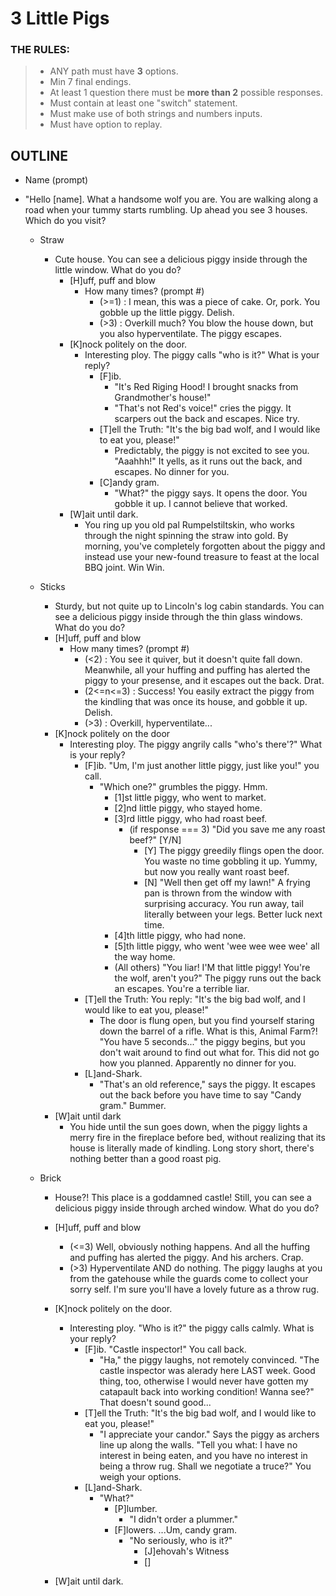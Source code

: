 # 3 Little Pigs

### THE RULES:
> - ANY path must have **3** options.
> - Min 7 final endings.
> - At least 1 question there must be **more than 2** possible responses.
> - Must contain at least one "switch" statement.
> - Must make use of both strings and numbers inputs.
> - Must have option to replay.

## OUTLINE

- Name (prompt)
- "Hello [name]. What a handsome wolf you are. You are walking along a road when your tummy starts rumbling. Up ahead you see 3 houses. Which do you visit?

  - Straw
    - Cute house. You can see a delicious piggy inside through the little window. What do you do?
      - [H]uff, puff and blow
        - How many times? (prompt #)
          - (>=1) : I mean, this was a piece of cake. Or, pork. You gobble up the little piggy. Delish. 
          - (>3) : Overkill much? You blow the house down, but you also hyperventilate. The piggy escapes. 
      - [K]nock politely on the door.
        - Interesting ploy. The piggy calls "who is it?" What is your reply?
          - [F]ib. 
            - "It's Red Riging Hood! I brought snacks from Grandmother's house!"
            - "That's not Red's voice!" cries the piggy. It scarpers out the back and escapes. Nice try.
          - [T]ell the Truth: "It's the big bad wolf, and I would like to eat you, please!"
            - Predictably, the piggy is not excited to see you. "Aaahhh!" It yells, as it runs out the back, and escapes. No dinner for you. 
          - [C]andy gram.
            - "What?" the piggy says. It opens the door. You gobble it up. I cannot believe that worked. 
      - [W]ait until dark. 
        - You ring up you old pal Rumpelstiltskin, who works through the night spinning the straw into gold. By morning, you've completely forgotten about the piggy and instead use your new-found treasure to feast at the local BBQ joint. Win Win.



  - Sticks
      - Sturdy, but not quite up to Lincoln's log cabin standards. You can see a delicious piggy inside through the thin glass windows. What do you do?
      - [H]uff, puff and blow
        - How many times? (prompt #)
          - (<2) : You see it quiver, but it doesn't quite fall down. Meanwhile, all your huffing and puffing has alerted the piggy to your presense, and it escapes out the back. Drat.
          - (2<=n<=3) : Success! You easily extract the piggy from the kindling that was once its house, and gobble it up. Delish.
          - (>3) : Overkill, hyperventilate...
      - [K]nock politely on the door
        - Interesting ploy. The piggy angrily calls "who's there'?" What is your reply?
          - [F]ib. "Um, I'm just another little piggy, just like you!" you call. 
            - "Which one?" grumbles the piggy. Hmm.
              - [1]st little piggy, who went to market.
              - [2]nd little piggy, who stayed home.
              - [3]rd little piggy, who had roast beef.
                - (if response === 3) "Did you save me any roast beef?" [Y/N]
                  - [Y] The piggy greedily flings open the door. You waste no time gobbling it up. Yummy, but now you really want roast beef.
                  - [N] "Well then get off my lawn!" A frying pan is thrown from the window with surprising accuracy. You run away, tail literally between your legs. Better luck next time. 
              - [4]th little piggy, who had none.
              - [5]th little piggy, who went 'wee wee wee wee' all the way home.
              - (All others) "You liar! I'M that little piggy! You're the wolf, aren't you?" The piggy runs out the back an escapes. You're a terrible liar. 
          - [T]ell the Truth: You reply: "It's the big bad wolf, and I would like to eat you, please!"
            - The door is flung open, but you find yourself staring down the barrel of a rifle. What is this, Animal Farm?! "You have 5 seconds..." the piggy begins, but you don't wait around to find out what for. This did not go how you planned. Apparently no dinner for you. 
          - [L]and-Shark.
            - "That's an old reference," says the piggy. It escapes out the back before you have time to say "Candy gram." Bummer.       
      - [W]ait until dark
        - You hide until the sun goes down, when the piggy lights a merry fire in the fireplace before bed, without realizing that its house is literally made of kindling. Long story short, there's nothing better than a good roast pig. 
        
  - Brick
      - House?! This place is a goddamned castle! Still, you can see a delicious piggy inside through arched window. What do you do?
      - [H]uff, puff and blow
        - (<=3) Well, obviously nothing happens. And all the huffing and puffing has alerted the piggy. And his archers. Crap.
        - (>3) Hyperventilate AND do nothing. The piggy laughs at you from the gatehouse while the guards come to collect your sorry self. I'm sure you'll have a lovely future as a throw rug. 
      - [K]nock politely on the door.
        - Interesting ploy. "Who is it?" the piggy calls calmly. What is your reply?
          - [F]ib. "Castle inspector!" You call back. 
            - "Ha," the piggy laughs, not remotely convinced. "The castle inspector was alerady here LAST week. Good thing, too, otherwise I would never have gotten my catapault back into working condition! Wanna see?" That doesn't sound good...
          - [T]ell the Truth: "It's the big bad wolf, and I would like to eat you, please!"
            - "I appreciate your candor." Says the piggy as archers line up along the walls. "Tell you what: I have no interest in being eaten, and you have no interest in being a throw rug. Shall we negotiate a truce?" You weigh your options.  
          - [L]and-Shark.
            - "What?"
              - [P]lumber.
                - "I didn't order a plummer."
              - [F]lowers. ...Um, candy gram.
                - "No seriously, who is it?"
                  - [J]ehovah's Witness
                  - []


      - [W]ait until dark. 
        
